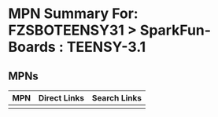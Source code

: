 



# MPN Summary For: FZSBOTEENSY31 > SparkFun-Boards : TEENSY-3.1

## MPNs
  

|MPN|Direct Links|Search Links|
| :--- | :--- | :--- |
||||
